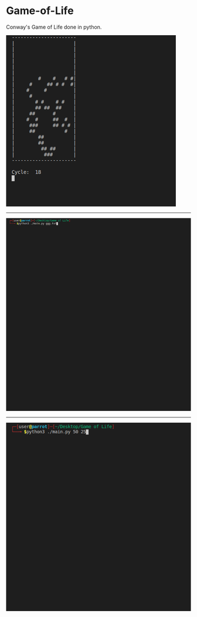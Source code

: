 # Game-of-Life
Conway's Game of Life done in python.

![example-1](https://github.com/EanNewton/Game-of-Life/blob/master/Peek%202020-09-24%2002-14.gif)

---

![example-2](https://github.com/EanNewton/Game-of-Life/blob/master/Peek%202020-09-24%2002-17.gif)

---

![example-3](https://github.com/EanNewton/Game-of-Life/blob/master/Peek%202020-09-24%2002-20.gif)
